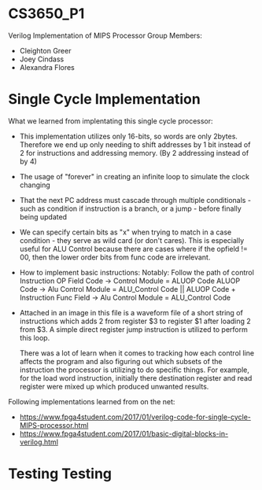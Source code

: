 # CS3650_P1
Verilog Implementation of MIPS Processor 
Group Members:
- Cleighton Greer
- Joey Cindass
- Alexandra Flores

# Single Cycle Implementation

What we learned from implentating this single cycle processor:
- This implementation utilizes only 16-bits, so words are only 2bytes. Therefore we end up only needing to shift addresses by 1 bit instead of 2 for instructions and addressing memory. 
    (By 2 addressing instead of by 4)
- The usage of "forever" in creating an infinite loop to simulate the clock changing 
- That the next PC address must cascade through multiple conditionals - such as condition if instruction is a branch, or a jump - before finally being updated
- We can specify certain bits as "x" when trying to match in a case condition - they serve as wild card (or don't cares).
    This is especially useful for ALU Control because there are cases where if the opfield != 00, then the lower order bits from func code are irrelevant.
- How to implement basic instructions:
    Notably: Follow the path of control
    Instruction OP Field Code -> Control Module = ALUOP Code
    ALUOP Code -> Alu Control Module = ALU_Control Code
    ||
    ALUOP Code + Instruction Func Field -> Alu Control Module = ALU_Control Code

- Attached in an image in this file is a waveform file of a short string of instructions which adds 2 from register $3 to register $1 after loading 2 from $3.
    A simple direct register jump instruction is utilized to perform this loop.

    There was a lot of learn when it comes to tracking how each control line affects the program and also figuring out which subsets of the instruction
    the processor is utilizing to do specific things. For example, for the load word instruction, initially there destination register and read register were mixed up which produced unwanted results. 




Following implementations learned from on the net:
- https://www.fpga4student.com/2017/01/verilog-code-for-single-cycle-MIPS-processor.html
- https://www.fpga4student.com/2017/01/basic-digital-blocks-in-verilog.html




# Testing Testing

